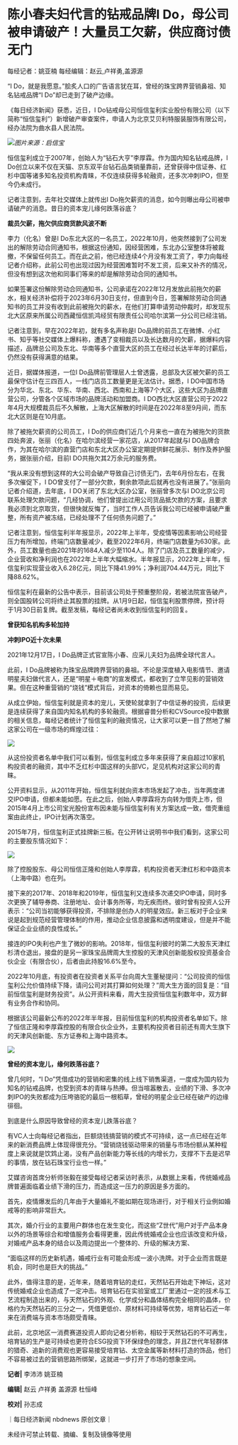 # 陈小春夫妇代言的钻戒品牌I Do，母公司被申请破产！大量员工欠薪，供应商讨债无门

每经记者：姚亚楠 每经编辑：赵云,卢祥勇,盖源源

“I Do，就是我愿意。”脍炙人口的广告语言犹在耳，曾经的珠宝跨界营销鼻祖、知名钻戒品牌“I Do”却已走到了破产边缘。

《每日经济新闻》获悉，近日，I
Do钻戒母公司恒信玺利实业股份有限公司（以下简称“恒信玺利”）新增破产审查案件，申请人为北京艾贝利特服装服饰有限公司，经办法院为曲水县人民法院。

![](https://inews.gtimg.com/newsapp_bt/0/15604668655/1000)_图片来源：启信宝_

恒信玺利成立于2007年，创始人为“钻石大亨”李厚霖。作为国内知名钻戒品牌，I
Do创立以来不仅在天猫、京东双平台钻石品类销量靠前，还曾获得中信证券、红杉中国等诸多知名投资机构青睐，不仅连续获得多轮融资，还多次冲刺IPO，但至今仍未成行。

记者注意到，去年社交媒体上就传出I Do拖欠薪资的消息，如今则曝出母公司被申请破产的消息。昔日的资本宠儿缘何跌落谷底？

**裁员欠薪，拖欠供应商货款风波不断**

李力（化名）曾是I
Do东北大区的一名员工，2022年10月，他突然接到了公司发出的解除劳动合同通知书，根据这份通知，因经营困难，东北办公室整体将被裁撤，不保留任何员工。而在此之前，他已经连续4个月没有发工资了，李力向每经记者介绍称，此前公司也出现过因为经营困难暂时不发工资，后来又补齐的情况，但没有想到这次他和同事们等来的却是解除劳动合同的通知书。

如果签署这份解除劳动合同通知书，公司承诺在2022年12月发放此前拖欠的薪水，相关经济补偿将于2023年6月30日支付，但直到今日，签署解除劳动合同通知书的员工并没有收到此前被拖欠的薪水，在他们打算申请劳动仲裁时，却发现东北大区原来所属公司西藏恒信凯鸿经贸有限责任公司哈尔滨第一分公司已经注销。

记者注意到，早在2022年初，就有多名声称是I
Do品牌的前员工在微博、小红书、知乎等社交媒体上爆料称，遭遇了变相裁员以及长达数月的欠薪，据爆料内容描述，品牌总公司及东北、华南等多个直营大区的员工在经过长达半年的讨薪后，仍然没有获得满意的结果。

近日，据媒体报道，一位I Do品牌前管理层人士曾透露，总部及大区被欠薪的员工最保守估计在三四百人，一线门店员工数量更是无法估计。据悉，I
DO中国市场分为华北、东北、华东、华南、西北、西南和上海等7个大区，这些大区为品牌直营公司，分管各个区域市场的品牌活动和加盟商。I
DO西北大区直营公司于2022年4月大规模裁员后不久解散，上海大区解散的时间是在2022年8至9月间，而东北大区则是在10月底。

除了被拖欠薪资的公司员工，I Do的供应商们近几个月来也一直在为被拖欠的货款四处奔波，张丽（化名）在哈尔滨经营一家花店，从2017年起就与I
DO品牌合作，为其在哈尔滨的直营门店和东北大区办公室定期提供鲜花展示、制作及养护服务，据张丽介绍，目前I DO共拖欠其2万余元的服务费。

“我从来没有想到这样的大公司会破产导致自己讨债无门，去年6月份左右，在我多次催促下，I
DO曾支付了一部分欠款，剩余款项此后就再也没有进展了。”张丽向记者介绍道，去年底，I DO关闭了东北大区办公室，张丽曾多次与I
DO北京公司联系处理欠款问题，“几经协调，他们曾提出过用公司货品抵欠款的方案，且要求我必须到北京取货，但很快就反悔了，当时工作人员告诉我公司已经被申请破产重整，所有资产被冻结，已经处理不了任何债务问题了。”

记者注意到，恒信玺利半年报显示，2022年上半年，受疫情等因素影响公司经营压力有所增加，终端门店数量减少，截至2022年6月，终端门店数量为630家。此外，员工数量也由2021年的1684人减少至1104人。除了门店及员工数量的减少，企业营收和净利润也在2022年上半年大幅缩水。半年报显示，2022年上半年，恒信玺利实现营业收入6.28亿元，同比下降41.99%；净利润704.44万元，同比下降88.62%。

恒信玺利在最新的公告中表示，目前该公司处于预重整阶段，若被法院宣告破产，则全国股转公司将终止其股票的挂牌。从1月9日起，恒信玺利股票停牌，预计将于1月30日前复牌。截至发稿，每经记者尚未收到恒信玺利的回复。

**曾获知名机构多轮加持**

**冲刺IPO近十次未果**

2021年12月17日，I Do品牌正式官宣陈小春、应采儿夫妇为品牌全球代言人。

此前，I
Do品牌被称为珠宝品牌跨界营销的鼻祖。不论是深度植入电影情节、邀请明星夫妇做代言人，还是“明星＋电商”的宣发模式，都收到了立竿见影的营销效果。但在这种重营销的“烧钱”模式背后，对资本的倚赖也显而易见。

从成立伊始，恒信玺利就是资本的宠儿，天使轮就拿到了中信证券的投资，后续更是连续获得了来自国内知名机构的多轮融资。根据睿兽分析和CVSource投中数据的相关信息，每经记者统计了恒信玺利的融资情况，让大家可以更一目了然地了解这家公司在一级市场的辉煌过往：

![](https://inews.gtimg.com/newsapp_bt/0/15604668656/1000)

从这份投资者名单中我们可以看到，恒信玺利成立多年来获得了来自超过10家机构投资者的融资，其中不乏红杉中国这样的头部VC，足见机构对这家公司的青睐。

公开资料显示，从2011年开始，恒信玺利就向资本市场发起了冲击，当年两度递交IPO申请，但都未能如愿。在此之后，创始人李厚霖将方向转为借壳上市，但2015年4月上市公司宝光股份宣布因未能与恒信玺利有关方案达成一致，借壳重组案由此终止，IPO计划再次落空。

2015年7月，恒信玺利正式挂牌新三板。在公开转让说明书中我们看到，这家公司的主要股东情况如下：

![](https://inews.gtimg.com/newsapp_bt/0/15604668657/1000)

除了控股股东、母公司恒信正隆和创始人李厚霖，机构投资者天津红杉和中路资本（上海中路）也在列。

接下来的2017年、2018年和2019年，恒信玺利又连续多次递交IPO申请，同时多次更换了辅导券商、注册地址、会计事务所等，均无疾而终。彼时曾有投资人公开表示：“公司当初能够获得投资，不排除是创办人的明星效应。新三板对于企业来说是起到规范经营管理体制的作用，推动企业信息披露和透明度建设，但是并不能保证企业业绩的良性成长。”

接连的IPO失利也产生了微妙的影响。2018年，恒信玺利彼时的第二大股东天津红杉清仓退出，接盘的是另一家珠宝品牌周大生控股的天津风创新能股权投资基金合伙企业（有限合伙），后者由此持股16.6%至今。

2022年10月底，有投资者在投资者关系平台向周大生董秘提问：“公司投资的恒信玺利公允价值持续下降，请问公司对其打算如何处理？”周大生方面的回复是：“目前恒信玺利是财务投资”。从公开资料来看，周大生投资恒信玺利数年中，双方鲜有业务合作和协同。

根据该公司最新公布的2022年半年报，目前恒信玺利的机构投资者名单如下。除了恒信正隆和李厚霖控股的有限合伙企业外，主要机构投资者目前还有周大生旗下的天津风创新能、东方证券和上海中路资本。

![](https://inews.gtimg.com/newsapp_bt/0/15604668658/1000)

**曾经的资本宠儿，缘何跌落谷底？**

曾几何时，“I
Do”凭借成功的营销和密集的线上线下销售渠道，一度成为国内较为知名的钻戒品牌，也受到资本的青睐与热捧。但当喧嚣散去，业绩的下滑、多次冲刺IPO的失败都成为压垮骆驼的最后一根稻草，曾经的明星企业已经在破产的边缘徘徊。

到底是什么原因导致曾经的资本宠儿跌落谷底？

有VC人士向每经记者指出，巨额烧钱搞营销的模式不可持续，这一点已经在近年来的新消费品牌上体现得很充分。“营销烧钱驱动带来的销量与市场份额从某种程度上来说就是饮鸩止渴，没有产品创新能力等长线的内增长力，支撑不下去是迟早的事情，放在钻石珠宝行业也一样。”

艾媒咨询首席分析师张毅在接受每经记者采访时表示，从数据上来看，传统婚戒品牌普遍面临着业绩下滑的压力，而造成这一压力的原因是多方面的。

首先，疫情爆发后的几年由于大量婚礼不能如期在现场进行，对于相关行业例如婚戒等的影响非常巨大。

其次，婚介行业的主要用户群体也在发生变化，而这些“Z世代”用户对于产品本身以外的场景等综合和增值服务会看得更重，因此传统婚戒企业也应该改变和升级，对婚戒产品本身的结合以及周边提出一个整体的、升级的解决方案、

“面临这样的历史新机遇，婚戒行业有可能会形成一波小洗牌。对于企业而言既是机会，同时也是巨大的挑战。”

此外，值得注意的是，近年来，随着培育钻的走红，天然钻石开始走下神坛，这对传统婚戒企业也造成了一定冲击。培育钻石在实验室或工厂里通过一定的技术与工艺流程制造出来的，与天然钻石的外观、化学成分和晶体结构完全相同的晶体，价格约为天然钻石的三分之一，凭借更低价、原材料可持续等优势，培育钻石近一年来在消费端与资本市场颇受青睐。

此前，北京地区一消费赛道投资人即向记者分析称，相较于天然钻石的不可再生，培育钻的生产是可持续也更符合ESG投资下环保绿色的理念，并且Z世代年轻群体的猎奇、追新的消费观也更容易接受培育钻、太空金属等新材料打造的饰品，他们不容易被过去的营销思路所绑架，这就进一步打开了市场的想象空间。

**记者|** 李沛沛 姚亚楠

**编辑|** 赵云 卢祥勇 盖源源 杜恒峰

**校对|** 孙志成

｜每日经济新闻 nbdnews 原创文章｜

未经许可禁止转载、摘编、复制及镜像等使用


